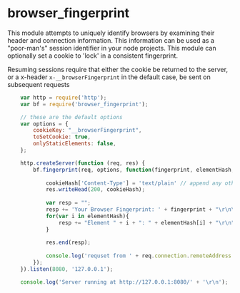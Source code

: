 # browser_fingerprint

This module attempts to uniquely identify browsers by examining their header and connection information.  This information can be used as a "poor-man's" session identifier in your node projects. This module can optionally set a cookie to 'lock' in a consistent fingerprint. 

Resuming sessions require that either the cookie be returned to the server, or a x-header `x-__browserFingerprint` in the default case, be sent on subsequent requests

```javascript
	var http = require('http');
	var bf = require('browser_fingerprint');

	// these are the default options
	var options = {
		cookieKey: "__browserFingerprint",
		toSetCookie: true,
		onlyStaticElements: false,
	};

	http.createServer(function (req, res) {
		bf.fingerprint(req, options, function(fingerprint, elementHash, cookieHash){
			
			cookieHash['Content-Type'] = 'text/plain' // append any other headers you want
			res.writeHead(200, cookieHash);
			
			var resp = "";
			resp += 'Your Browser Fingerprint: ' + fingerprint + "\r\n\r\n";
			for(var i in elementHash){
				resp += "Element " + i + ": " + elementHash[i] + "\r\n";
			}
			
			res.end(resp);
			
			console.log('requset from ' + req.connection.remoteAddress + ', fingerprint -> ' + fingerprint);
		});
	}).listen(8080, '127.0.0.1');

	console.log('Server running at http://127.0.0.1:8080/' + '\r\n');
```